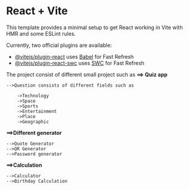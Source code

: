 # React + Vite

This template provides a minimal setup to get React working in Vite with HMR and some ESLint rules.

Currently, two official plugins are available:

- [@vitejs/plugin-react](https://github.com/vitejs/vite-plugin-react/blob/main/packages/plugin-react/README.md) uses [Babel](https://babeljs.io/) for Fast Refresh
- [@vitejs/plugin-react-swc](https://github.com/vitejs/vite-plugin-react-swc) uses [SWC](https://swc.rs/) for Fast Refresh

The project consist of different small project such as
**==> Quiz app**

    -->Question consists of different fields such as
    
        ->Technology
        ->Space
        ->Sports
        ->Entertainment
        ->Place
        ->Geographic
**==>Different generator**

    -->Quote Generator
    -->QR Generator
    -->Password generator
    
**==>Calculation**

    -->Calculator
    -->Birthday Calculation

